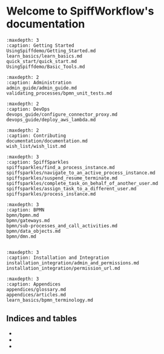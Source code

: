 # Welcome to SpiffWorkflow's documentation

```{toctree}
:maxdepth: 3
:caption: Getting Started
UsingSpiffdemo/Getting_Started.md
learn_basics/learn_basics.md
quick_start/quick_start.md
UsingSpiffdemo/Basic_Tools.md
```

```{toctree}
:maxdepth: 2
:caption: Administration
admin_guide/admin_guide.md
validating_processes/bpmn_unit_tests.md
```

```{toctree}
:maxdepth: 2
:caption: DevOps
devops_guide/configure_connector_proxy.md
devops_guide/deploy_aws_lambda.md
```

```{toctree}
:maxdepth: 2
:caption: Contributing
documentation/documentation.md
wish_list/wish_list.md
```

```{toctree}
:maxdepth: 3
:caption: SpiffSparkles
spiffsparkles/find_a_process_instance.md
spiffsparkles/navigate_to_an_active_process_instance.md
spiffsparkles/suspend_resume_terminate.md
spiffsparkles/complete_task_on_behalf_of_another_user.md
spiffsparkles/assign_task_to_a_different_user.md
spiffsparkles/process_instance.md
```

```{toctree}
:maxdepth: 3
:caption: BPMN
bpmn/bpmn.md
bpmn/gateways.md
bpmn/sub-processes_and_call_activities.md
bpmn/data_objects.md
bpmn/dmn.md


```

```{toctree}
:maxdepth: 3
:caption: Installation and Integration
installation_integration/admin_and_permissions.md
installation_integration/permission_url.md

```

```{toctree}
:maxdepth: 3
:caption: Appendices
appendices/glossary.md
appendices/articles.md
learn_basics/bpmn_terminology.md

```

## Indices and tables

* [](genindex)
* [](modindex)
* [](search)
